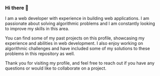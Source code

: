 ### Hi there 👋
I am a web developer with experience in building web applications. I am passionate about solving algorithmic problems and I am constantly looking to improve my skills in this area.

You can find some of my past projects on this profile, showcasing my experience and abilities in web development. I also enjoy working on algorithmic challenges and have included some of my solutions to these problems in this repository as well.

Thank you for visiting my profile, and feel free to reach out if you have any questions or would like to collaborate on a project.




<!--
**Priyanshu279/Priyanshu279** is a ✨ _special_ ✨ repository because its `README.md` (this file) appears on your GitHub profile.

Here are some ideas to get you started:

- 🔭 I’m currently working on ...
- 🌱 I’m currently learning ...
- 👯 I’m looking to collaborate on ...
- 🤔 I’m looking for help with ...
- 💬 Ask me about ...
- 📫 How to reach me: ...
- 😄 Pronouns: ...
- ⚡ Fun fact: ...
-->
